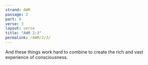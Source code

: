 ```yaml
---
strand: AWM
passage: 2
part: 0
verse: 3
layout: verse
title: "AWM 2:3"
permalink: /AWM/2/3/
---
```

And these things work hard to combine to create the rich and vast experience of consciousness.

